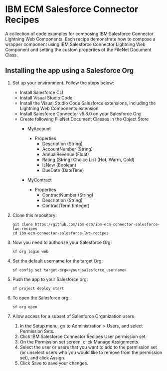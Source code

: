 # IBM ECM Salesforce Connector Recipes

A collection of code examples for composing IBM Salesforce Connector Lightning Web Components. Each recipe demonstrate how to compose a wrapper component using IBM Salesforce Connector Lightning Web Component and setting the custom properties of the FileNet Document Class.

## Installing the app using a Salesforce Org

1. Set up your environment. Follow the steps below:

    - Install Salesforce CLI
    - Install Visual Studio Code
    - Install the Visual Studio Code Salesforce extensions, including the Lightning Web Components extension
    - Install Salesforce Connector v5.8.0 on your Salesforce Org
    - Create following FileNet Document Classes in the Object Store 
       - MyAccount
           - Properties
               - Description   (String)
               - AccountNumber (String)
               - AnnualRevenue (Float)
               - Rating        (String) Choice List (Hot, Warm, Cold)
               - IsNew         (Boolean)
               - DueDate       (DateTime)

       - MyContract
           - Properties
               - ContractNumber (String)
               - Description    (String)
               - ContractTerm   (Integer)
              
2. Clone this repository:
   ```
   git clone https://github.com/ibm-ecm/ibm-ecm-connector-salesforce-lwc-recipes
   cd ibm-ecm-connector-salesforce-lwc-recipes
   ```

3. Now you need to authorize your Salesforce Org:
   ```
   sf org login web
   ```

4. Set the default username for the target Org:
   ```
   sf config set target-org=<your_salesforce_username>
   ```

5. Push the app to your Salesforce org:
   ```
   sf project deploy start
   ```

6. To open the Salesforce org:
   ```
   sf org open
   ```

7. Allow access for a subset of Salesforce Organization users
   1. In the Setup menu, go to Administration > Users, and select Permission Sets.
   2. Click IBM Salesforce Connector Recipes User permission set.
   3. On the Permission set screen, click Manage Assignments.
   4. Select the user or users that you want to add to the permission set (or unselect users who you would like to remove from the permission set), and click Assign.
   5. Click Save to save your changes.

